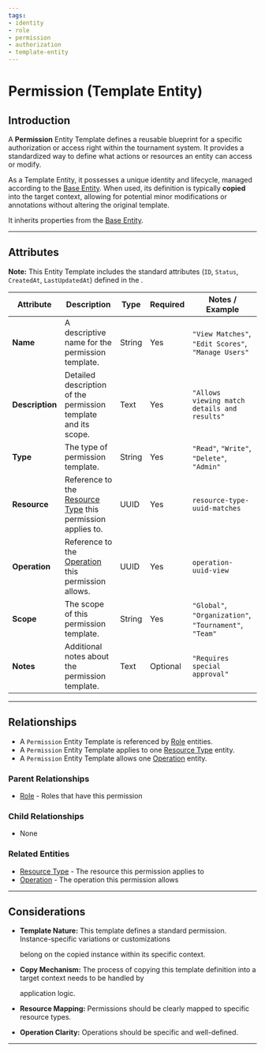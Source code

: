 ```yaml
---
tags:
- identity
- role
- permission
- authorization
- template-entity
---
```


# Permission (Template Entity)

## Introduction

A **Permission** Entity Template defines a reusable blueprint for a specific authorization or access right within the
tournament system. It provides a standardized way to define what actions or resources an entity can access or modify.

As a Template Entity, it possesses a unique identity and lifecycle, managed according to the
[Base Entity](../../../foundation/base_entity.md). When used, its definition is typically **copied** into the target
context, allowing for potential minor modifications or annotations without altering the original template.

It inherits properties from the [Base Entity](../../../foundation/base_entity.md).

---

## **Attributes**

**Note:** This Entity Template includes the standard attributes (`ID`, `Status`, `CreatedAt`, `LastUpdatedAt`) defined
in the .

| Attribute       | Description                                                                                                                                                                                   | Type   | Required | Notes / Example                                        |
| --------------- | --------------------------------------------------------------------------------------------------------------------------------------------------------------------------------------------- | ------ | -------- | ------------------------------------------------------ |
| **Name**        | A descriptive name for the permission template.                                                                                                                                               | String | Yes      | `"View Matches"`, `"Edit Scores"`, `"Manage Users"`    |
| **Description** | Detailed description of the permission template and its scope.                                                                                                                                | Text   | Yes      | `"Allows viewing match details and results"`           |
| **Type**        | The type of permission template.                                                                                                                                                              | String | Yes      | `"Read"`, `"Write"`, `"Delete"`, `"Admin"`             |
| **Resource**    | Reference to the [Resource Type](resource_type.md) this permission applies to. | UUID   | Yes      | `resource-type-uuid-matches`                           |
| **Operation**   | Reference to the [Operation](operation.md) this permission allows.             | UUID   | Yes      | `operation-uuid-view`                                  |
| **Scope**       | The scope of this permission template.                                                                                                                                                        | String | Yes      | `"Global"`, `"Organization"`, `"Tournament"`, `"Team"` |
| **Notes**       | Additional notes about the permission template.                                                                                                                                               | Text   | Optional | `"Requires special approval"`                          |

---

## **Relationships**

- A `Permission` Entity Template is referenced by [Role](../../../foundation/base_entity.md) entities.
- A `Permission` Entity Template applies to one [Resource Type](resource_type.md) entity.
- A `Permission` Entity Template allows one [Operation](operation.md) entity.

### Parent Relationships

- [Role](../../../foundation/base_entity.md) - Roles that have this permission

### Child Relationships

- None

### Related Entities

- [Resource Type](resource_type.md) - The resource this permission applies to
- [Operation](operation.md) - The operation this permission allows

---

## **Considerations**

- **Template Nature:** This template defines a standard permission. Instance-specific variations or customizations

  belong on the copied instance within its specific context.

- **Copy Mechanism:** The process of copying this template definition into a target context needs to be handled by

  application logic.

- **Resource Mapping:** Permissions should be clearly mapped to specific resource types.
- **Operation Clarity:** Operations should be specific and well-defined.

---
